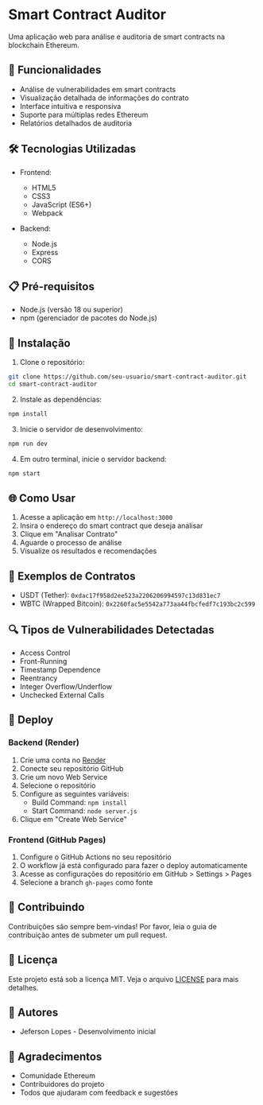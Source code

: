 # Smart Contract Auditor

Uma aplicação web para análise e auditoria de smart contracts na blockchain Ethereum.

## 🚀 Funcionalidades

- Análise de vulnerabilidades em smart contracts
- Visualização detalhada de informações do contrato
- Interface intuitiva e responsiva
- Suporte para múltiplas redes Ethereum
- Relatórios detalhados de auditoria

## 🛠️ Tecnologias Utilizadas

- Frontend:
  - HTML5
  - CSS3
  - JavaScript (ES6+)
  - Webpack

- Backend:
  - Node.js
  - Express
  - CORS

## 📋 Pré-requisitos

- Node.js (versão 18 ou superior)
- npm (gerenciador de pacotes do Node.js)

## 🔧 Instalação

1. Clone o repositório:
```bash
git clone https://github.com/seu-usuario/smart-contract-auditor.git
cd smart-contract-auditor
```

2. Instale as dependências:
```bash
npm install
```

3. Inicie o servidor de desenvolvimento:
```bash
npm run dev
```

4. Em outro terminal, inicie o servidor backend:
```bash
npm start
```

## 🌐 Como Usar

1. Acesse a aplicação em `http://localhost:3000`
2. Insira o endereço do smart contract que deseja analisar
3. Clique em "Analisar Contrato"
4. Aguarde o processo de análise
5. Visualize os resultados e recomendações

## 📝 Exemplos de Contratos

- USDT (Tether): `0xdac17f958d2ee523a2206206994597c13d831ec7`
- WBTC (Wrapped Bitcoin): `0x2260fac5e5542a773aa44fbcfedf7c193bc2c599`

## 🔍 Tipos de Vulnerabilidades Detectadas

- Access Control
- Front-Running
- Timestamp Dependence
- Reentrancy
- Integer Overflow/Underflow
- Unchecked External Calls

## 🚀 Deploy

### Backend (Render)

1. Crie uma conta no [Render](https://render.com)
2. Conecte seu repositório GitHub
3. Crie um novo Web Service
4. Selecione o repositório
5. Configure as seguintes variáveis:
   - Build Command: `npm install`
   - Start Command: `node server.js`
6. Clique em "Create Web Service"

### Frontend (GitHub Pages)

1. Configure o GitHub Actions no seu repositório
2. O workflow já está configurado para fazer o deploy automaticamente
3. Acesse as configurações do repositório em GitHub > Settings > Pages
4. Selecione a branch `gh-pages` como fonte

## 🤝 Contribuindo

Contribuições são sempre bem-vindas! Por favor, leia o guia de contribuição antes de submeter um pull request.

## 📄 Licença

Este projeto está sob a licença MIT. Veja o arquivo [LICENSE](LICENSE) para mais detalhes.

## 👥 Autores

- Jeferson Lopes - Desenvolvimento inicial

## 🙏 Agradecimentos

- Comunidade Ethereum
- Contribuidores do projeto
- Todos que ajudaram com feedback e sugestões 